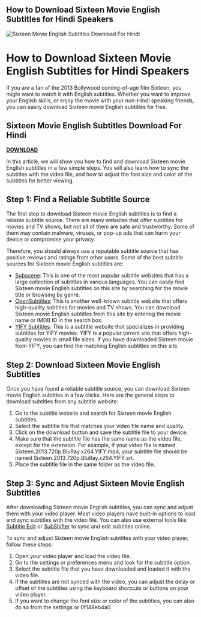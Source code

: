 ## How to Download Sixteen Movie English Subtitles for Hindi Speakers

 
![Sixteen Movie English Subtitles Download For Hindi](https://encrypted-tbn0.gstatic.com/images?q=tbn:ANd9GcTJqyMJrhRpUP-iW_DBb0DiSNTlev50FRYQrGfZBD94Exj71q7SzsfroKg)

 
# How to Download Sixteen Movie English Subtitles for Hindi Speakers
 
If you are a fan of the 2013 Bollywood coming-of-age film Sixteen, you might want to watch it with English subtitles. Whether you want to improve your English skills, or enjoy the movie with your non-Hindi speaking friends, you can easily download Sixteen movie English subtitles for free.
 
## Sixteen Movie English Subtitles Download For Hindi


[**DOWNLOAD**](https://www.google.com/url?q=https%3A%2F%2Furluso.com%2F2tLEpz&sa=D&sntz=1&usg=AOvVaw3Uvwt76TPPaybRjRRAAPrJ)

 
In this article, we will show you how to find and download Sixteen movie English subtitles in a few simple steps. You will also learn how to sync the subtitles with the video file, and how to adjust the font size and color of the subtitles for better viewing.
 
## Step 1: Find a Reliable Subtitle Source
 
The first step to download Sixteen movie English subtitles is to find a reliable subtitle source. There are many websites that offer subtitles for movies and TV shows, but not all of them are safe and trustworthy. Some of them may contain malware, viruses, or pop-up ads that can harm your device or compromise your privacy.
 
Therefore, you should always use a reputable subtitle source that has positive reviews and ratings from other users. Some of the best subtitle sources for Sixteen movie English subtitles are:
 
- [Subscene](https://subscene.com/subtitles/sixteen-2013): This is one of the most popular subtitle websites that has a large collection of subtitles in various languages. You can easily find Sixteen movie English subtitles on this site by searching for the movie title or browsing by genre.
- [OpenSubtitles](https://opensubtitles.org/en/search/sublanguageid-eng/idmovie-168894): This is another well-known subtitle website that offers high-quality subtitles for movies and TV shows. You can download Sixteen movie English subtitles from this site by entering the movie name or IMDB ID in the search box.
- [YIFY Subtitles](https://yifysubtitles.org/movie-imdb/tt2929962): This is a subtitle website that specializes in providing subtitles for YIFY movies. YIFY is a popular torrent site that offers high-quality movies in small file sizes. If you have downloaded Sixteen movie from YIFY, you can find the matching English subtitles on this site.

## Step 2: Download Sixteen Movie English Subtitles
 
Once you have found a reliable subtitle source, you can download Sixteen movie English subtitles in a few clicks. Here are the general steps to download subtitles from any subtitle website:

1. Go to the subtitle website and search for Sixteen movie English subtitles.
2. Select the subtitle file that matches your video file name and quality.
3. Click on the download button and save the subtitle file to your device.
4. Make sure that the subtitle file has the same name as the video file, except for the extension. For example, if your video file is named Sixteen.2013.720p.BluRay.x264.YIFY.mp4, your subtitle file should be named Sixteen.2013.720p.BluRay.x264.YIFY.srt.
5. Place the subtitle file in the same folder as the video file.

## Step 3: Sync and Adjust Sixteen Movie English Subtitles
 
After downloading Sixteen movie English subtitles, you can sync and adjust them with your video player. Most video players have built-in options to load and sync subtitles with the video file. You can also use external tools like [Subtitle Edit](https://www.nikse.dk/subtitleedit/) or [SubShifter](https://subshifter.bitsnbites.eu/) to sync and edit subtitles online.
 
To sync and adjust Sixteen movie English subtitles with your video player, follow these steps:

1. Open your video player and load the video file.
2. Go to the settings or preferences menu and look for the subtitle option.
3. Select the subtitle file that you have downloaded and loaded it with the video file.
4. If the subtitles are not synced with the video, you can adjust the delay or offset of the subtitles using the keyboard shortcuts or buttons on your video player.
5. If you want to change the font size or color of the subtitles, you can also do so from the settings or 0f148eb4a0
